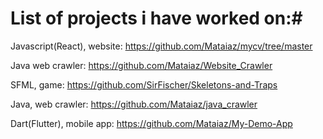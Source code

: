 # List of projects i have worked on:#

Javascript(React), website:  https://github.com/Mataiaz/mycv/tree/master

Java web crawler:               https://github.com/Mataiaz/Website_Crawler

SFML, game:         https://github.com/SirFischer/Skeletons-and-Traps

Java, web crawler:               https://github.com/Mataiaz/java_crawler

Dart(Flutter), mobile app:       https://github.com/Mataiaz/My-Demo-App
